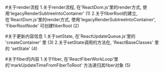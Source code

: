 

#关于render流程
1.关于render流程, 在'ReactDom.js'里的render方式, 使用'legacyRenderSubtreeIntoContainer'  (1)
2.关于fiberRoot的建立, 在'ReactDom.js'里的render方式, 使用'legacyRenderSubtreeIntoContainer', 'FiberRootNode'
可创建fiberRoot (2)


#关于更新内容信息
1.关于setState, 在'ReactUpdateQueue.js'里的 'createContainer' 里 (3)
2.关于setState调用的方法在, 'ReactBaseClasses' 里的 'setState' (4)

#关于fiber的内容
1.关于fiber, 在'ReactFiberWorkLoop'里的'markUpdateTimeFromFiberToRoot' 方法递归其fiber对象 (5)